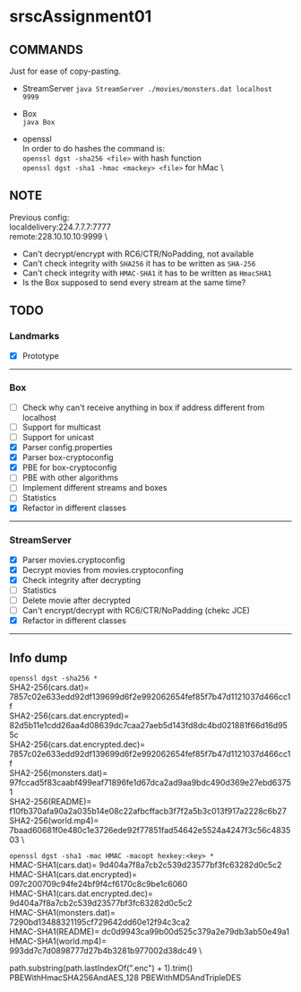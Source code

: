 # srscAssignment01

## COMMANDS

Just for ease of copy-pasting.
* StreamServer
`java StreamServer ./movies/monsters.dat localhost 9999`

* Box   \
`java Box`

* openssl   \
In order to do hashes the command is:   \
`openssl dgst -sha256 <file>` with hash function    \
`openssl dgst -sha1 -hmac <mackey> <file>` for hMac \


## NOTE
Previous config:    \
localdelivery:224.7.7.7:7777    \
remote:228.10.10.10:9999    \

* Can't decrypt/encrypt with RC6/CTR/NoPadding, not available
* Can't check integrity with `SHA256` it has to be written as `SHA-256`
* Can't check integrity with `HMAC-SHA1` it has to be written as `HmacSHA1`
* Is the Box supposed to send every stream at the same time?


## TODO

### Landmarks
- [x] Prototype

---

### Box
- [ ] Check why can't receive anything in box if address different from localhost
- [ ] Support for multicast
- [ ] Support for unicast
- [x] Parser config.properties
- [x] Parser box-cryptoconfig
- [x] PBE for box-cryptoconfig
- [ ] PBE with other algorithms
- [ ] Implement different streams and boxes
- [ ] Statistics
- [x] Refactor in different classes

---

### StreamServer
- [x] Parser movies.cryptoconfig
- [x] Decrypt movies from movies.cryptoconfing
- [x] Check integrity after decrypting
- [ ] Statistics
- [ ] Delete movie after decrypted
- [ ] Can't encrypt/decrypt with RC6/CTR/NoPadding (chekc JCE)
- [x] Refactor in different classes

--- 

## Info dump
`openssl dgst -sha256 *`    \
SHA2-256(cars.dat)= 7857c02e633edd92df139699d6f2e992062654fef85f7b47d1121037d466cc1f    \
SHA2-256(cars.dat.encrypted)= 82d5b11e1cdd26aa4d08639dc7caa27aeb5d143fd8dc4bd021881f66d16d955c  \
SHA2-256(cars.dat.encrypted.dec)= 7857c02e633edd92df139699d6f2e992062654fef85f7b47d1121037d466cc1f  \
SHA2-256(monsters.dat)= 97fccad5f83caabf499eaf71896fe1d67dca2ad9aa9bdc490d369e27ebd63751 \
SHA2-256(README)= f10fb370afa90a2a035b14e08c22afbcffacb3f7f2a5b3c013f917a2228c6b27  \
SHA2-256(world.mp4)= 7baad60681f0e480c1e3726ede92f77851fad54642e5524a4247f3c56c483503   \

`openssl dgst -sha1 -mac HMAC -macopt hexkey:<key> *`   \
HMAC-SHA1(cars.dat)= 9d404a7f8a7cb2c539d23577bf3fc63282d0c5c2   \
HMAC-SHA1(cars.dat.encrypted)= 097c200709c94fe24bf9f4cf6170c8c9be1c6060 \
HMAC-SHA1(cars.dat.encrypted.dec)= 9d404a7f8a7cb2c539d23577bf3fc63282d0c5c2 \
HMAC-SHA1(monsters.dat)= 7290bd13488321195cf729642dd60e12f94c3ca2   \
HMAC-SHA1(README)= dc0d9943ca99b00d525c379a2e79db3ab50e49a1 \
HMAC-SHA1(world.mp4)= 993dd7c7d0898777d27b4b3281b977002d38dc49  \

path.substring(path.lastIndexOf(".enc") + 1).trim()
PBEWithHmacSHA256AndAES_128
PBEWithMD5AndTripleDES